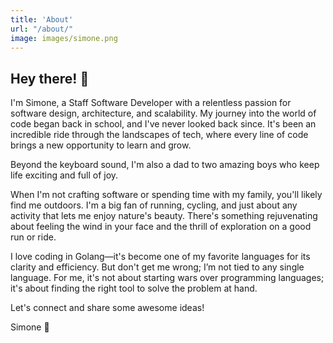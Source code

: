 ```yaml
---
title: 'About'
url: "/about/"
image: images/simone.png
---
```


## Hey there! 👋

I'm Simone, a Staff Software Developer with a relentless passion for software design, architecture, and scalability. My journey into the world of code began back in school, and I've never looked back since. It's been an incredible ride through the landscapes of tech, where every line of code brings a new opportunity to learn and grow.

Beyond the keyboard sound, I'm also a dad to two amazing boys who keep life exciting and full of joy.

When I'm not crafting software or spending time with my family, you'll likely find me outdoors. I'm a big fan of running, cycling, and just about any activity that lets me enjoy nature's beauty. There's something rejuvenating about feeling the wind in your face and the thrill of exploration on a good run or ride.

I love coding in Golang—it's become one of my favorite languages for its clarity and efficiency. But don't get me wrong; I’m not tied to any single language. For me, it's not about starting wars over programming languages; it's about finding the right tool to solve the problem at hand.

Let's connect and share some awesome ideas!

Simone 🖖